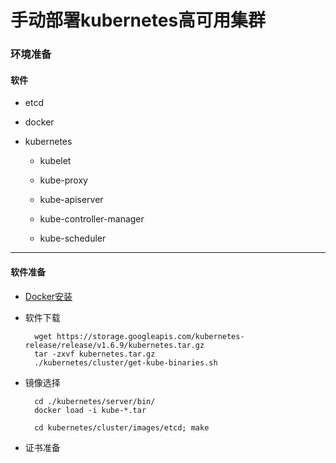# 手动部署kubernetes高可用集群

### 环境准备

#### 软件

* etcd

* docker

* kubernetes

    * kubelet

    * kube-proxy

    * kube-apiserver

    * kube-controller-manager

    * kube-scheduler

***

#### 软件准备

* [Docker安装](../Docker/docker.md)

* 软件下载

        wget https://storage.googleapis.com/kubernetes-release/release/v1.6.9/kubernetes.tar.gz
        tar -zxvf kubernetes.tar.gz
        ./kubernetes/cluster/get-kube-binaries.sh

* 镜像选择

        cd ./kubernetes/server/bin/
        docker load -i kube-*.tar

        cd kubernetes/cluster/images/etcd; make

* 证书准备




